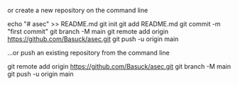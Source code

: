 or create a new repository on the command line

echo "# asec" >> README.md
git init
git add README.md
git commit -m "first commit"
git branch -M main
git remote add origin https://github.com/Basuck/asec.git
git push -u origin main

…or push an existing repository from the command line

git remote add origin https://github.com/Basuck/asec.git
git branch -M main
git push -u origin main
